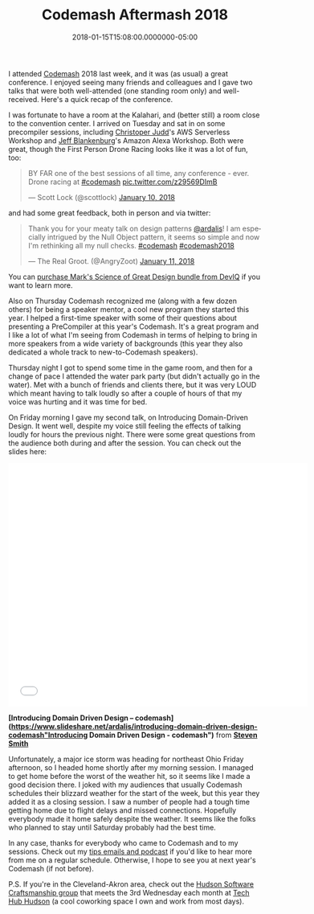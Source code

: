 ﻿---
title: Codemash Aftermash 2018
date: "2018-01-15T15:08:00.0000000-05:00"
description: "I attended http://www.codemash.org 2018 last week, and it was (as"
featuredImage: /img/codemash2018.png
---

I attended [Codemash](http://www.codemash.org/) 2018 last week, and it was (as usual) a great conference. I enjoyed seeing many friends and colleagues and I gave two talks that were both well-attended (one standing room only) and well-received. Here's a quick recap of the conference.

I was fortunate to have a room at the Kalahari, and (better still) a room close to the convention center. I arrived on Tuesday and sat in on some precompiler sessions, including [Christoper Judd](https://twitter.com/javajudd)'s AWS Serverless Workshop and [Jeff Blankenburg](https://twitter.com/jeffblankenburg)'s Amazon Alexa Workshop. Both were great, though the First Person Drone Racing looks like it was a lot of fun, too:

<blockquote class="twitter-tweet" data-lang="en">
<p lang="en" dir="ltr">BY FAR one of the best sessions of all time, any conference - ever. Drone racing at <a href="https://twitter.com/hashtag/codemash?src=hash&amp;ref_src=twsrc%5Etfw">#codemash</a> <a href="https://t.co/z29569DImB">pic.twitter.com/z29569DImB</a></p>
— Scott Lock (@scottlock) <a href="https://twitter.com/scottlock/status/950907284745543681?ref_src=twsrc%5Etfw">January 10, 2018</a></blockquote>
<script src="https://platform.twitter.com/widgets.js" charset="utf-8" async="></script>

Wednesday night I attended a great dinner hosted by Manifest Solutions where I got catch up with speakers like [Cory House](https://twitter.com/housecor) and [Heather Downing](https://twitter.com/quorralyne) and meet Manifest founder Nancy Matijasich. Thanks Chris Judd and Nancy for your hospitality and a great evening!

On Thursday morning, I delivered my talk on (what I consider to be) the Most Useful Design Patterns (for web developers). It was a packed room:

<blockquote class="twitter-tweet" data-lang="en">
<p lang="en" dir="ltr">Wow, standing room only to kick off <a href="https://twitter.com/hashtag/codemash?src=hash&amp;ref_src=twsrc%5Etfw">#codemash</a> morning listening to <a href="https://twitter.com/ardalis?ref_src=twsrc%5Etfw">@ardalis</a> talk about useful <a href="https://twitter.com/hashtag/designPatterns?src=hash&amp;ref_src=twsrc%5Etfw">#designPatterns</a>. <a href="https://t.co/PbWPsG901w">pic.twitter.com/PbWPsG901w</a></p>
— Jeff Strauss (@jeffreystrauss) <a href="https://twitter.com/jeffreystrauss/status/951459149115781120?ref_src=twsrc%5Etfw">January 11, 2018</a></blockquote>
<script src="https://platform.twitter.com/widgets.js" charset="utf-8" async="></script>

and had some great feedback, both in person and via twitter:

<blockquote class="twitter-tweet" data-lang="en">
<p lang="en" dir="ltr">Thank you for your meaty talk on design patterns <a href="https://twitter.com/ardalis?ref_src=twsrc%5Etfw">@ardalis</a>! I am especially intrigued by the Null Object pattern, it seems so simple and now I'm rethinking all my null checks. <a href="https://twitter.com/hashtag/codemash?src=hash&amp;ref_src=twsrc%5Etfw">#codemash</a> <a href="https://twitter.com/hashtag/codemash2018?src=hash&amp;ref_src=twsrc%5Etfw">#codemash2018</a></p>
— The Real Groot. (@AngryZoot) <a href="https://twitter.com/AngryZoot/status/951476377143963651?ref_src=twsrc%5Etfw">January 11, 2018</a></blockquote>
<script src="https://platform.twitter.com/widgets.js" charset="utf-8" async="></script>

You can check out the slides here:

<iframe width="595" height="485" src="//www.slideshare.net/slideshow/embed_code/key/LmG5nClwNK7nt0" frameborder="0" marginwidth="0" marginheight="0" scrolling="no" allowfullscreen=" style="border:1px solid #CCC; border-width:1px; margin-bottom:5px; max-width: 100%;"> </iframe>

**[Most Useful Design Patterns](https://www.slideshare.net/ardalis/most-useful-design-patterns"Most Useful Design Patterns")** from **[Steven Smith](https://www.slideshare.net/ardalis)**

Also on Thursday I saw Mark Miller's Science of Great UI talks, which were great and included many great examples of UX failures, as well as the science behind what does (and doesn't work). Lots of great content packed into three sessions:

<blockquote class="twitter-tweet" data-lang="en">
<p lang="en" dir="ltr">I feel like Neo after he went through his training? More? Yes! <a href="https://twitter.com/hashtag/codemash?src=hash&amp;ref_src=twsrc%5Etfw">#codemash</a> Day 3.7: back for Part 2 of the Science of Great UI with <a href="https://twitter.com/MillerMark?ref_src=twsrc%5Etfw">@MillerMark</a> <a href="https://twitter.com/greatui?ref_src=twsrc%5Etfw">@greatui</a> <a href="https://t.co/fyR91qAyNy">pic.twitter.com/fyR91qAyNy</a></p>
— Jay Harris (@jayharris) <a href="https://twitter.com/jayharris/status/951558359731392522?ref_src=twsrc%5Etfw">January 11, 2018</a></blockquote>
<script src="https://platform.twitter.com/widgets.js" charset="utf-8" async="></script>

You can [purchase Mark's Science of Great Design bundle from DevIQ](https://app.deviq.com/bundles/science-of-great-ui-and-design-like-a-pro) if you want to learn more.

Also on Thursday Codemash recognized me (along with a few dozen others) for being a speaker mentor, a cool new program they started this year. I helped a first-time speaker with some of their questions about presenting a PreCompiler at this year's Codemash. It's a great program and I like a lot of what I'm seeing from Codemash in terms of helping to bring in more speakers from a wide variety of backgrounds (this year they also dedicated a whole track to new-to-Codemash speakers).

Thursday night I got to spend some time in the game room, and then for a change of pace I attended the water park party (but didn't actually go in the water). Met with a bunch of friends and clients there, but it was very LOUD which meant having to talk loudly so after a couple of hours of that my voice was hurting and it was time for bed.

On Friday morning I gave my second talk, on Introducing Domain-Driven Design. It went well, despite my voice still feeling the effects of talking loudly for hours the previous night. There were some great questions from the audience both during and after the session. You can check out the slides here:

<iframe width="595" height="485" src="//www.slideshare.net/slideshow/embed_code/key/whZqXTvB8Unq3t" frameborder="0" marginwidth="0" marginheight="0" scrolling="no" allowfullscreen=" style="border:1px solid #CCC; border-width:1px; margin-bottom:5px; max-width: 100%;"> </iframe>

**[Introducing Domain Driven Design – codemash](https://www.slideshare.net/ardalis/introducing-domain-driven-design-codemash"Introducing Domain Driven Design - codemash")** from **[Steven Smith](https://www.slideshare.net/ardalis)**

Unfortunately, a major ice storm was heading for northeast Ohio Friday afternoon, so I headed home shortly after my morning session. I managed to get home before the worst of the weather hit, so it seems like I made a good decision there. I joked with my audiences that usually Codemash schedules their blizzard weather for the start of the week, but this year they added it as a closing session. I saw a number of people had a tough time getting home due to flight delays and missed connections. Hopefully everybody made it home safely despite the weather. It seems like the folks who planned to stay until Saturday probably had the best time.

In any case, thanks for everybody who came to Codemash and to my sessions. Check out my [tips emails and podcast](https://ardalis.com/tips) if you'd like to hear more from me on a regular schedule. Otherwise, I hope to see you at next year's Codemash (if not before).

P.S. If you're in the Cleveland-Akron area, check out the [Hudson Software Craftsmanship group](https://www.meetup.com/Hudson-Software-Craftsmanship-Meetup/) that meets the 3rd Wednesday each month at [Tech Hub Hudson](http://www.techhubhudson.com/en) (a cool coworking space I own and work from most days).

